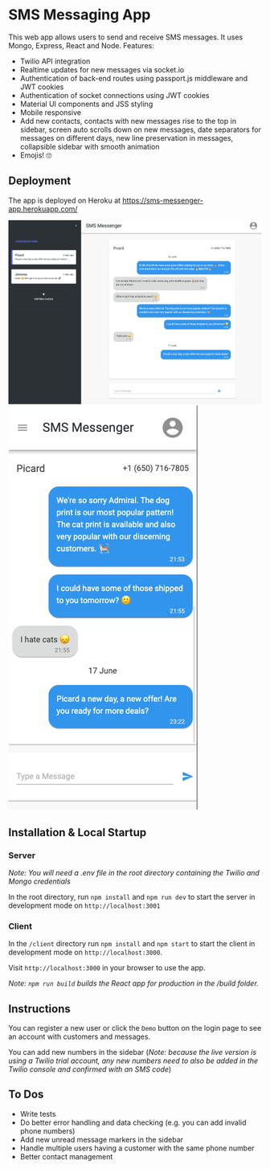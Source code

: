 # SMS Messaging App

This web app allows users to send and receive SMS messages. It uses Mongo, Express, React and Node. Features:

- Twilio API integration
- Realtime updates for new messages via socket.io
- Authentication of back-end routes using passport.js middleware and JWT cookies
- Authentication of socket connections using JWT cookies
- Material UI components and JSS styling
- Mobile responsive
- Add new contacts, contacts with new messages rise to the top in sidebar, screen auto scrolls down on new messages, date separators for messages on different days, new line preservation in messages, collapsible sidebar with smooth animation
- Emojis! 🙄

## Deployment

The app is deployed on Heroku at https://sms-messenger-app.herokuapp.com/

![Screenshot](assets/DesktopScreenshot.png)
![Screenshot](assets/MobileScreenshot.png)

## Installation & Local Startup

### Server

_Note: You will need a .env file in the root directory containing the Twilio and Mongo credentials_

In the root directory, run `npm install` and `npm run dev` to start the server in development mode on `http://localhost:3001`

### Client

In the `/client` directory run `npm install` and `npm start` to start the client in development mode on `http://localhost:3000`.

Visit `http://localhost:3000` in your browser to use the app.

_Note: `npm run build` builds the React app for production in the /build folder._

## Instructions

You can register a new user or click the `Demo` button on the login page to see an account with customers and messages.

You can add new numbers in the sidebar (_Note: because the live version is using a Twilio trial account, any new numbers need to also be added in the Twilio console and confirmed with an SMS code_)

## To Dos

- Write tests
- Do better error handling and data checking (e.g. you can add invalid phone numbers)
- Add new unread message markers in the sidebar
- Handle multiple users having a customer with the same phone number
- Better contact management
